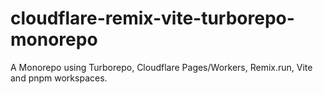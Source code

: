# cloudflare-remix-vite-turborepo-monorepo
A Monorepo using Turborepo, Cloudflare Pages/Workers, Remix.run, Vite and pnpm workspaces. 
